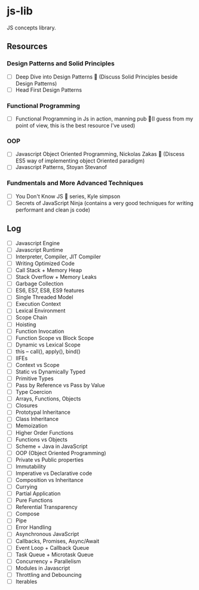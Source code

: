 # js-lib

JS concepts library.

## Resources

### Design Patterns and Solid Principles

- [ ] Deep Dive into Design Patterns :book: (Discuss Solid Principles beside Design Patterns)
- [ ] Head First Design Patterns

### Functional Programming

- [ ] Functional Programming in Js in action, manning pub :book:(I guess from my point of view, this is the best resource I've used)

### OOP

- [ ] Javascript Object Oriented Programming, Nickolas Zakas :book: (Discess ES5 way of implementing object Oriented paradigm)
- [ ] Javascript Patterns, Stoyan Stevanof

### Fundmentals and More Advanced Techniques

- [ ] You Don't Know JS :book: series, Kyle simpson
- [ ] Secrets of JavaScript Ninja (contains a very good techniques for writing performant and clean js code)

## Log

- [ ] Javascript Engine
- [ ] Javascript Runtime
- [ ] Interpreter, Compiler, JIT Compiler
- [ ] Writing Optimized Code
- [ ] Call Stack + Memory Heap
- [ ] Stack Overflow + Memory Leaks
- [ ] Garbage Collection
- [ ] ES6, ES7, ES8, ES9 features
- [ ] Single Threaded Model
- [ ] Execution Context
- [ ] Lexical Environment
- [ ] Scope Chain
- [ ] Hoisting
- [ ] Function Invocation
- [ ] Function Scope vs Block Scope
- [ ] Dynamic vs Lexical Scope
- [ ] this – call(), apply(), bind()
- [ ] IIFEs
- [ ] Context vs Scope
- [ ] Static vs Dynamically Typed
- [ ] Primitive Types
- [ ] Pass by Reference vs Pass by Value
- [ ] Type Coercion
- [ ] Arrays, Functions, Objects
- [ ] Closures
- [ ] Prototypal Inheritance
- [ ] Class Inheritance
- [ ] Memoization
- [ ] Higher Order Functions
- [ ] Functions vs Objects
- [ ] Scheme + Java in JavaScript
- [ ] OOP (Object Oriented Programming)
- [ ] Private vs Public properties
- [ ] Immutability
- [ ] Imperative vs Declarative code
- [ ] Composition vs Inheritance
- [ ] Currying
- [ ] Partial Application
- [ ] Pure Functions
- [ ] Referential Transparency
- [ ] Compose
- [ ] Pipe
- [ ] Error Handling
- [ ] Asynchronous JavaScript
- [ ] Callbacks, Promises, Async/Await
- [ ] Event Loop + Callback Queue
- [ ] Task Queue + Microtask Queue
- [ ] Concurrency + Parallelism
- [ ] Modules in Javascript
- [ ] Throttling and Debouncing
- [ ] Iterables
